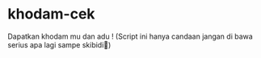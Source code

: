 # khodam-cek
Dapatkan khodam mu dan adu ! (Script ini hanya candaan jangan di bawa serius apa lagi sampe skibidi🚶)
